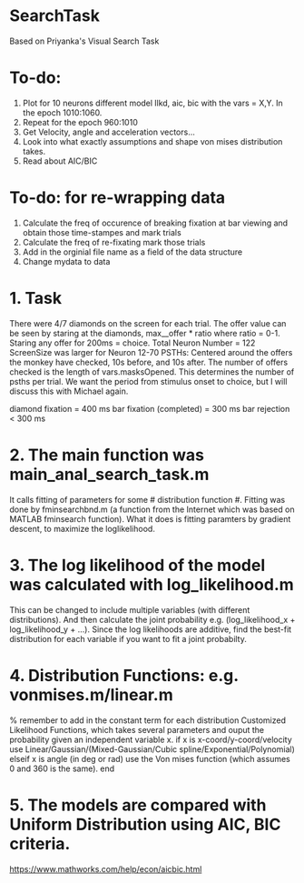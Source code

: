 # SearchTask
Based on Priyanka's Visual Search Task

# To-do:
1. Plot for 10 neurons different model llkd, aic, bic with the vars = X,Y. In the epoch 1010:1060.
2. Repeat for the epoch 960:1010
3. Get Velocity, angle and acceleration vectors...
4. Look into what exactly assumptions and shape von mises distribution takes.
5. Read about AIC/BIC

# To-do: for re-wrapping data
1. Calculate the freq of occurence of breaking fixation at bar viewing and obtain those time-stampes and mark trials
2. Calculate the freq of re-fixating mark those trials
3. Add in the orginial file name as a field of the data structure
4. Change mydata to data

# 1. Task 
There were 4/7 diamonds on the screen for each trial. The offer value can be seen by staring at the diamonds, max__offer * ratio where ratio = 0-1.
Staring any offer for 200ms = choice.
Total Neuron Number = 122
ScreenSize was larger for Neuron 12-70
PSTHs: Centered around the offers the monkey have checked, 10s before, and 10s after.
The number of offers checked is the length of vars.masksOpened. This determines the number of psths per trial.
We want the period from stimulus onset to choice, but I will discuss this with Michael again.

diamond fixation  = 400 ms
bar fixation (completed) = 300 ms
bar rejection < 300 ms

# 2. The main function was main_anal_search_task.m
It calls fitting of parameters for some # distribution function #.
Fitting was done by fminsearchbnd.m (a function from the Internet which was based on MATLAB fminsearch function).
What it does is fitting paramters by gradient descent, to maximize the loglikelihood.

# 3. The log likelihood of the model was calculated with log_likelihood.m
This can be changed to include multiple variables (with different distributions).
And then calculate the joint probability e.g. (log_likelihood_x + log_likelihood_y + ...).
Since the log likelihoods are additive, find the best-fit distribution for each variable if you want to fit a joint probabilty.


# 4. Distribution Functions: e.g. vonmises.m/linear.m
% remember to add in the constant term for each distribution
Customized Likelihood Functions, which takes several parameters and ouput the probability given an independent variable x.
if x is x-coord/y-coord/velocity
   use Linear/Gaussian/(Mixed-Gaussian/Cubic spline/Exponential/Polynomial)
elseif x is angle (in deg or rad)
   use the Von mises function (which assumes 0 and 360 is the same).
end

# 5. The models are compared with Uniform Distribution using AIC, BIC criteria.
https://www.mathworks.com/help/econ/aicbic.html
